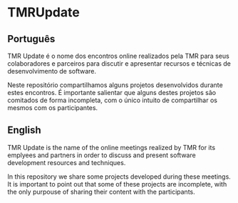 # TMRUpdate

## Português

TMR Update é o nome dos encontros online realizados pela TMR para seus colaboradores e parceiros para discutir e apresentar recursos e técnicas de desenvolvimento de software.

Neste repositório compartilhamos alguns projetos desenvolvidos durante estes encontros. É importante salientar que alguns destes projetos são comitados de forma incompleta, com o único intuito de compartilhar os mesmos com os participantes.

## English

TMR Update is the name of the online meetings realized by TMR for its emplyees and partners in order to discuss and present software development resources and techniques.

In this repository we share some projects developed during these meetings. It is important to point out that some of these projects are incomplete, with the only purpouse of sharing their content with the participants.